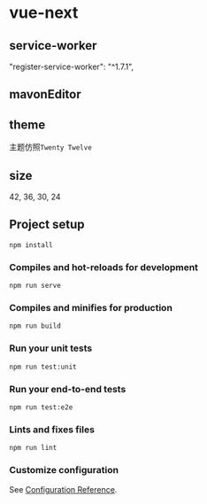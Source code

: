 # vue-next

## service-worker

"register-service-worker": "^1.7.1",

## mavonEditor

## theme

主题仿照`Twenty Twelve`

## size

42, 36, 30, 24

## Project setup

```
npm install
```

### Compiles and hot-reloads for development

```
npm run serve
```

### Compiles and minifies for production

```
npm run build
```

### Run your unit tests

```
npm run test:unit
```

### Run your end-to-end tests

```
npm run test:e2e
```

### Lints and fixes files

```
npm run lint
```

### Customize configuration

See [Configuration Reference](https://cli.vuejs.org/config/).

